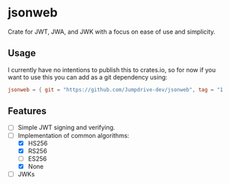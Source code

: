 # jsonweb

Crate for JWT, JWA, and JWK with a focus on ease of use and simplicity.

## Usage

I currently have no intentions to publish this to crates.io, so for now if you want to use this you can add as a git
dependency using:

```toml
jsonweb = { git = "https://github.com/Jumpdrive-dev/jsonweb", tag = "1.0.0" }
```

## Features

- [ ] Simple JWT signing and verifying.
- [ ] Implementation of common algorithms:
  - [x] HS256
  - [x] RS256
  - [ ] ES256
  - [x] None
- [ ] JWKs